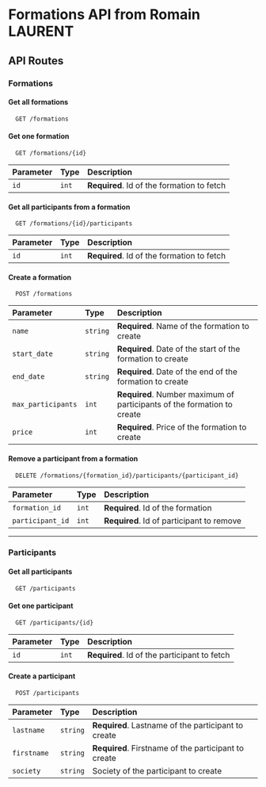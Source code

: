 # Formations API from Romain LAURENT

## API Routes

### Formations

#### Get all formations

```http
  GET /formations
```

#### Get one formation

```http
  GET /formations/{id}
```

| Parameter | Type  | Description                                |
| :-------- | :---- | :----------------------------------------- |
| `id`      | `int` | **Required**. Id of the formation to fetch |

#### Get all participants from a formation

```http
  GET /formations/{id}/participants
```

| Parameter | Type  | Description                                |
| :-------- | :---- | :----------------------------------------- |
| `id`      | `int` | **Required**. Id of the formation to fetch |

#### Create a formation

```http
  POST /formations
```

| Parameter          | Type     | Description                                                             |
| :----------------- | :------- | :---------------------------------------------------------------------- |
| `name`             | `string` | **Required**. Name of the formation to create                           |
| `start_date`       | `string` | **Required**. Date of the start of the formation to create              |
| `end_date`         | `string` | **Required**. Date of the end of the formation to create                |
| `max_participants` | `int`    | **Required**. Number maximum of participants of the formation to create |
| `price`            | `int`    | **Required**. Price of the formation to create                          |

#### Remove a participant from a formation

```http
  DELETE /formations/{formation_id}/participants/{participant_id}
```

| Parameter        | Type  | Description                               |
| :--------------- | :---- | :---------------------------------------- |
| `formation_id`   | `int` | **Required**. Id of the formation         |
| `participant_id` | `int` | **Required**. Id of participant to remove |

---

### Participants

#### Get all participants

```http
  GET /participants
```

#### Get one participant

```http
  GET /participants/{id}
```

| Parameter | Type  | Description                                  |
| :-------- | :---- | :------------------------------------------- |
| `id`      | `int` | **Required**. Id of the participant to fetch |

#### Create a participant

```http
  POST /participants
```

| Parameter   | Type     | Description                                          |
| :---------- | :------- | :--------------------------------------------------- |
| `lastname`  | `string` | **Required**. Lastname of the participant to create  |
| `firstname` | `string` | **Required**. Firstname of the participant to create |
| `society`   | `string` | Society of the participant to create                 |
